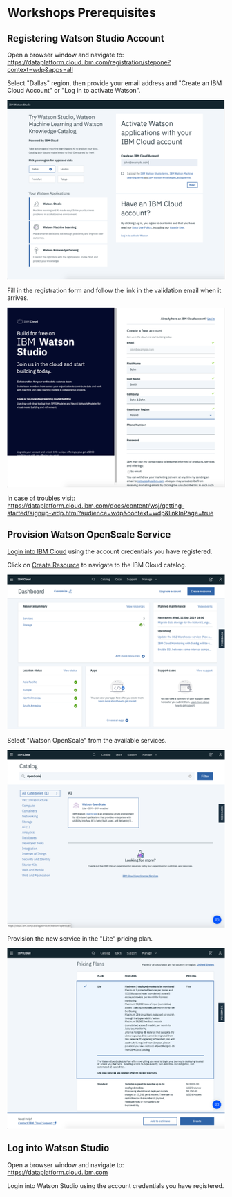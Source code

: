 # Workshops Prerequisites

## Registering Watson Studio Account

Open a browser window and navigate to: https://dataplatform.cloud.ibm.com/registration/stepone?context=wdp&apps=all

Select "Dallas" region, then provide your email address and "Create an IBM Cloud Account" or "Log in to activate Watson".

![Watson Studio Registration](./images/ws-registration.png)

Fill in the registration form and follow the link in the validation email when it arrives.

![Watson Studio Registration Form](./images/ws-registration-form.png)

In case of troubles visit: https://dataplatform.cloud.ibm.com/docs/content/wsj/getting-started/signup-wdp.html?audience=wdp&context=wdp&linkInPage=true

## Provision Watson OpenScale Service

[Login into IBM Cloud](https://cloud.ibm.com/login) using the account credentials you have registered.

Click on [Create Resource](https://cloud.ibm.com/catalog?search=label:lite) to navigate to the IBM Cloud catalog. 

![Create Resource](./images/ibm-cloud-create-resource.png)

Select "Watson OpenScale" from the available services.

![Select OpenScale](./images/ibm-cloud-openscale.png)

Provision the new service in the "Lite" pricing plan.

![Select Lite Plan](./images/ibm-cloud-wos-lite-plan.png)


## Log into Watson Studio

Open a browser window and navigate to: https://dataplatform.cloud.ibm.com

Login into Watson Studio using the account credentials you have registered.

